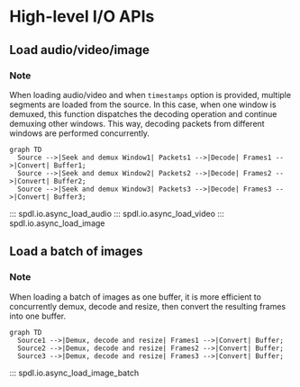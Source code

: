 # High-level I/O APIs

## Load audio/video/image

### Note

When loading audio/video and when ``timestamps`` option is provided, multiple segments
are loaded from the source.
In this case, when one window is demuxed, this function dispatches the decoding operation
and continue demuxing other windows.
This way, decoding packets from different windows are performed concurrently.

``` mermaid
graph TD
  Source -->|Seek and demux Window1| Packets1 -->|Decode| Frames1 -->|Convert| Buffer1;
  Source -->|Seek and demux Window2| Packets2 -->|Decode| Frames2 -->|Convert| Buffer2;
  Source -->|Seek and demux Window3| Packets3 -->|Decode| Frames3 -->|Convert| Buffer3;
```

::: spdl.io.async_load_audio
::: spdl.io.async_load_video
::: spdl.io.async_load_image

## Load a batch of images

### Note

When loading a batch of images as one buffer, it is more efficient to concurrently
demux, decode and resize, then convert the resulting frames into one buffer.

``` mermaid
graph TD
  Source1 -->|Demux, decode and resize| Frames1 -->|Convert| Buffer;
  Source2 -->|Demux, decode and resize| Frames2 -->|Convert| Buffer;
  Source3 -->|Demux, decode and resize| Frames3 -->|Convert| Buffer;
```

::: spdl.io.async_load_image_batch
